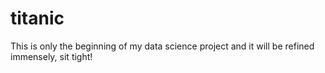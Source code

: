# titanic

This is only the beginning of my data science project and it will be refined immensely, sit tight!
